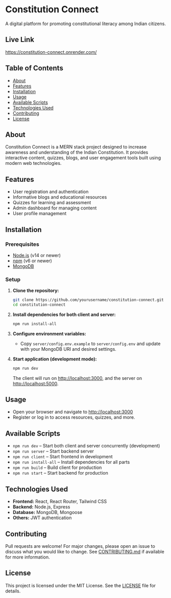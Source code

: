 # Constitution Connect

A digital platform for promoting constitutional literacy among Indian citizens.

## Live Link

https://constitution-connect.onrender.com/ 

## Table of Contents
- [About](#about)
- [Features](#features)
- [Installation](#installation)
- [Usage](#usage)
- [Available Scripts](#available-scripts)
- [Technologies Used](#technologies-used)
- [Contributing](#contributing)
- [License](#license)

## About
Constitution Connect is a MERN stack project designed to increase awareness and understanding of the Indian Constitution. It provides interactive content, quizzes, blogs, and user engagement tools built using modern web technologies.

## Features
- User registration and authentication
- Informative blogs and educational resources
- Quizzes for learning and assessment
- Admin dashboard for managing content
- User profile management

## Installation
### Prerequisites
- [Node.js](https://nodejs.org/) (v14 or newer)
- [npm](https://www.npmjs.com/) (v6 or newer)
- [MongoDB](https://www.mongodb.com/)

### Setup
1. **Clone the repository:**
   ```bash
   git clone https://github.com/yourusername/constitution-connect.git
   cd constitution-connect
   ```

2. **Install dependencies for both client and server:**
   ```bash
   npm run install-all
   ```

3. **Configure environment variables:**
   - Copy `server/config.env.example` to `server/config.env` and update with your MongoDB URI and desired settings.

4. **Start application (development mode):**
   ```bash
   npm run dev
   ```
   The client will run on [http://localhost:3000](http://localhost:3000), and the server on [http://localhost:5000](http://localhost:5000).

## Usage
- Open your browser and navigate to [http://localhost:3000](http://localhost:3000)
- Register or log in to access resources, quizzes, and more.

## Available Scripts
- `npm run dev` – Start both client and server concurrently (development)
- `npm run server` – Start backend server
- `npm run client` – Start frontend in development
- `npm run install-all` – Install dependencies for all parts
- `npm run build` – Build client for production
- `npm run start` – Start backend for production

## Technologies Used
- **Frontend:** React, React Router, Tailwind CSS
- **Backend:** Node.js, Express
- **Database:** MongoDB, Mongoose
- **Others:** JWT authentication

## Contributing
Pull requests are welcome! For major changes, please open an issue to discuss what you would like to change. See [CONTRIBUTING.md](CONTRIBUTING.md) if available for more information.

## License
This project is licensed under the MIT License. See the [LICENSE](LICENSE) file for details.

